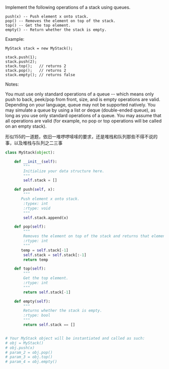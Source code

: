 Implement the following operations of a stack using queues.
```
push(x) -- Push element x onto stack.
pop() -- Removes the element on top of the stack.
top() -- Get the top element.
empty() -- Return whether the stack is empty.
```
Example:
```
MyStack stack = new MyStack();

stack.push(1);
stack.push(2);  
stack.top();   // returns 2
stack.pop();   // returns 2
stack.empty(); // returns false
```
Notes:

You must use only standard operations of a queue -- which means only push to back, peek/pop from front, size, and is empty operations are valid.
Depending on your language, queue may not be supported natively. You may simulate a queue by using a list or deque (double-ended queue), as long as you use only standard operations of a queue.
You may assume that all operations are valid (for example, no pop or top operations will be called on an empty stack).

形似155的一道题，依旧一堆啰啰嗦嗦的要求，还是堆栈和队列那些不得不说的事，以及堆栈与队列之二三事
```python
class MyStack(object):

    def __init__(self):
        """
        Initialize your data structure here.
        """
        self.stack = []

    def push(self, x):
        """
       Push element x onto stack.
        :typex: int
        :rtype: void
        """
        self.stack.append(x)

    def pop(self):
        """
        Removes the element on top of the stack and returns that element.
        :rtype: int
        """
       temp = self.stack[-1]
        self.stack = self.stack[:-1]
        return temp

    def top(self):
        """
        Get the top element.
        :rtype: int
        """
        return self.stack[-1]

    def empty(self):
        """
        Returns whether the stack is empty.
        :rtype: bool
        """
        return self.stack == []


# Your MyStack object will be instantiated and called as such:
# obj = MyStack()
# obj.push(x)
# param_2 = obj.pop()
# param_3 = obj.top()
# param_4 = obj.empty()
